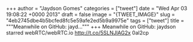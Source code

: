 
+++
author = "Jaydson Gomes"
categories = ["tweet"]
date = "Wed Apr 03 19:08:22 +0000 2013"
draft = false
image = "{TWEET_IMAGE}"
slug = "4eb2745dbe4b5bcfed8fc5e59afe2ed5b9a9975e"
tags = ["tweet"]
title = """Meanwhile on GitHub: jayd..."""
+++
Meanwhile on GitHub: jaydson starred webRTC/webRTC.io http://t.co/5SLNJlAG2x
0aI2cp
